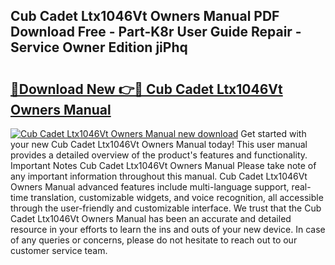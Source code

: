 ## Cub Cadet Ltx1046Vt Owners Manual PDF Download Free - Part-K8r User Guide Repair - Service Owner Edition jiPhq

# <h2><a href="http://bc48860.oget.top/?id=Cub+Cadet+Ltx1046Vt+Owners+Manual">🔗Download New 👉🔴 Cub Cadet Ltx1046Vt Owners Manual</a></h2>

[![Cub Cadet Ltx1046Vt Owners Manual new download](https://i.imgur.com/5g1atiW.png)](http://bc48860.oget.top/?id=Cub+Cadet+Ltx1046Vt+Owners+Manual)
Get started with your new Cub Cadet Ltx1046Vt Owners Manual today! This user manual provides a detailed overview of the product's features and functionality. Important Notes Cub Cadet Ltx1046Vt Owners Manual Please take note of any important information throughout this manual. Cub Cadet Ltx1046Vt Owners Manual advanced features include multi-language support, real-time translation, customizable widgets, and voice recognition, all accessible through the user-friendly and customizable interface. We trust that the Cub Cadet Ltx1046Vt Owners Manual has been an accurate and detailed resource in your efforts to learn the ins and outs of your new device. In case of any queries or concerns, please do not hesitate to reach out to our customer service team.
